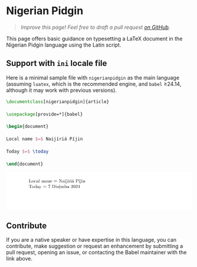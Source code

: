 # Nigerian Pidgin

<blockquote>
  <p><em>Improve this page! Feel free to draft a pull request <a href="https://github.com/latex3/babel/tree/docs/docs">on GitHub</a>.</em></p>
</blockquote>

This page offers basic guidance on typesetting a LaTeX document in the
Nigerian Pidgin language using the Latin script.

## Support with `ini` locale file

Here is a minimal sample file with `nigerianpidgin` as the main language
(assuming `luatex`, which is the recommended engine, and `babel` ≥24.14,
although it may work with previous versions).

```tex
\documentclass[nigerianpidgin]{article}

\usepackage[provide=*]{babel}

\begin{document}

Local name $=$ Naijíriá Píjin

Today $=$ \today

\end{document}
```

![](../media/locale-nigerianpidgin.png)

## Contribute

If you are a native speaker or have expertise in this language, you can
contribute, make suggestion or request an enhancement by submitting a
pull request, opening an issue, or contacting the Babel maintainer with
the link above.